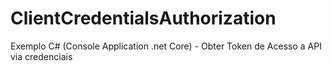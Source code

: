 # ClientCredentialsAuthorization
Exemplo C# (Console Application .net Core) - Obter Token de Acesso a API via credenciais

